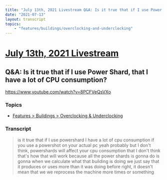 ```yaml
---
title: "July 13th, 2021 Livestream Q&A: Is it true that if I use Power Shard, that I have a lot of CPU consumption?"
date: "2021-07-13"
layout: transcript
topics:
    - "features/buildings/overclocking-and-underclocking"
---
```

# [July 13th, 2021 Livestream](../2021-07-13.md)
## Q&A: Is it true that if I use Power Shard, that I have a lot of CPU consumption?
https://www.youtube.com/watch?v=8PCFVeQsVXo

### Topics
* [Features > Buildings > Overclocking & Underclocking](../topics/features/buildings/overclocking-and-underclocking.md)

### Transcript

> is it true that if I use powershard I have a lot of cpu consumption if you use a powershot on your actual pc yeah probably but I don't think, powershards will affect your cpu consumption that I don't think that's how that will work because all the power shards is gonna do is gonna when we calculate what that building is doing we just say that it produces or uses more than it was doing before right, it doesn't mean that we we reprocess the machine more times or something
